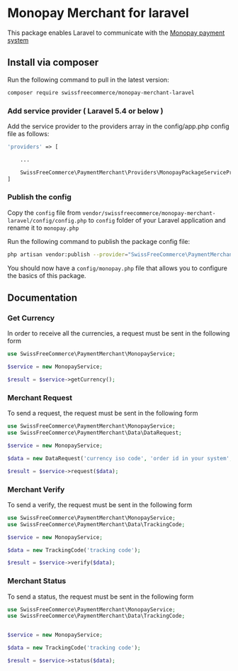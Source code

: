 # Monopay Merchant for laravel

This package enables Laravel to communicate with the [Monopay payment system](https://payment.monopon.net)

## Install via composer

Run the following command to pull in the latest version:
```bash
composer require swissfreecommerce/monopay-merchant-laravel
```

### Add service provider ( Laravel 5.4 or below )

Add the service provider to the providers array in the config/app.php config file as follows:

```php
'providers' => [

    ...

    SwissFreeCommerce\PaymentMerchant\Providers\MonopayPackageServiceProvider::class,
]
```

### Publish the config
Copy the `config` file from `vendor/swissfreecommerce/monopay-merchant-laravel/config/config.php` to `config` folder of your Laravel application and rename it to `monopay.php`

Run the following command to publish the package config file:

```bash
php artisan vendor:publish --provider="SwissFreeCommerce\PaymentMerchant\Providers\MonopayPackageServiceProvider"
```

You should now have a `config/monopay.php` file that allows you to configure the basics of this package.

## Documentation

### Get Currency
In order to receive all the currencies, a request must be sent in the following form

```php
use SwissFreeCommerce\PaymentMerchant\MonopayService;
```

```php
$service = new MonopayService;

$result = $service->getCurrency();
```

### Merchant Request
To send a request, the request must be sent in the following form

```php
use SwissFreeCommerce\PaymentMerchant\MonopayService;
use SwissFreeCommerce\PaymentMerchant\Data\DataRequest;
```

```php
$service = new MonopayService;

$data = new DataRequest('currency iso code', 'order id in your system', 'float amount');

$result = $service->request($data);
```

### Merchant Verify
To send a verify, the request must be sent in the following form

```php
use SwissFreeCommerce\PaymentMerchant\MonopayService;
use SwissFreeCommerce\PaymentMerchant\Data\TrackingCode;
```

```php
$service = new MonopayService;

$data = new TrackingCode('tracking code');

$result = $service->verify($data);
```


### Merchant Status
To send a status, the request must be sent in the following form

```php
use SwissFreeCommerce\PaymentMerchant\MonopayService;
use SwissFreeCommerce\PaymentMerchant\Data\TrackingCode;
```

```php

$service = new MonopayService;

$data = new TrackingCode('tracking code');

$result = $service->status($data);
```
